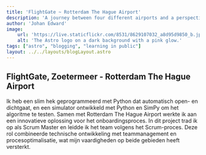 ```yaml
---
title: 'FlightGate ~ Rotterdam The Hague Airport'
description: 'A journey between four different airports and a perspective to change the status quo.'
author: 'Johan Edward'
image:
    url: 'https://live.staticflickr.com/8531/8629107032_a8d95d9850_b.jpg'
    alt: 'The Astro logo on a dark background with a pink glow.'
tags: ["astro", "blogging", "learning in public"]
layout: ../../layouts/blogLayout.astro
---
```


## FlightGate, Zoetermeer - Rotterdam The Hague Airport  

Ik heb een slim hek geprogrammeerd met Python dat automatisch open- en dichtgaat, en een simulator ontwikkeld met Python en SimPy om het algoritme te testen. Samen met Rotterdam The Hague Airport werkte ik aan een innovatieve oplossing voor het onboardingsproces. In dit project trad ik op als Scrum Master en leidde ik het team volgens het Scrum-proces. Deze rol combineerde technische ontwikkeling met teammanagement en procesoptimalisatie, wat mijn vaardigheden op beide gebieden heeft versterkt.
